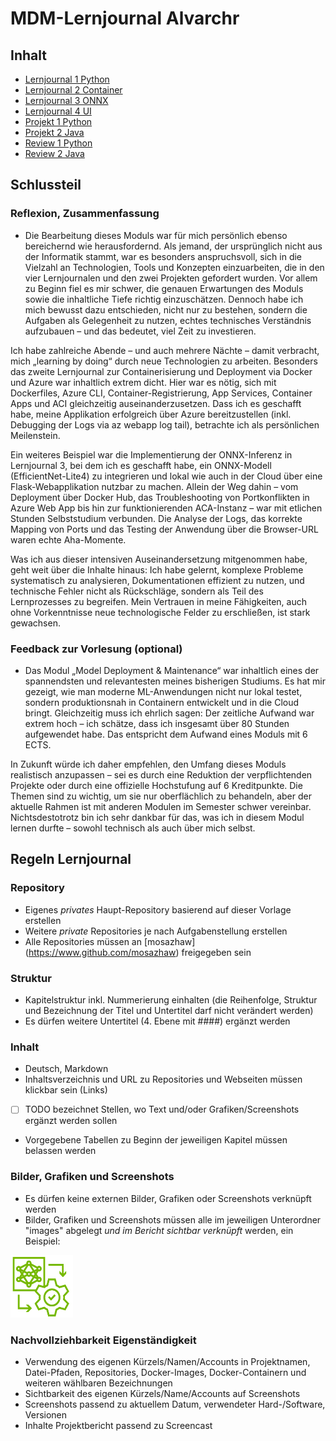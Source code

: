 ﻿# MDM-Lernjournal Alvarchr

## Inhalt

* [Lernjournal 1 Python](lernjournal1-python/README.md)
* [Lernjournal 2 Container](lernjournal2-container/README.md)
* [Lernjournal 3 ONNX](lernjournal3-onnx/README.md)
* [Lernjournal 4 UI](lernjournal4-ui/README.md)
* [Projekt 1 Python](projekt1-python/README.md)
* [Projekt 2 Java](projekt2-java/README.md)
* [Review 1 Python](review1-python/README.md)
* [Review 2 Java](review2-java/README.md)

## Schlussteil

### Reflexion, Zusammenfassung

* Die Bearbeitung dieses Moduls war für mich persönlich ebenso bereichernd wie herausfordernd. Als jemand, der ursprünglich nicht aus der Informatik stammt, war es besonders anspruchsvoll, sich in die Vielzahl an Technologien, Tools und Konzepten einzuarbeiten, die in den vier Lernjournalen und den zwei Projekten gefordert wurden. Vor allem zu Beginn fiel es mir schwer, die genauen Erwartungen des Moduls sowie die inhaltliche Tiefe richtig einzuschätzen. Dennoch habe ich mich bewusst dazu entschieden, nicht nur zu bestehen, sondern die Aufgaben als Gelegenheit zu nutzen, echtes technisches Verständnis aufzubauen – und das bedeutet, viel Zeit zu investieren.

Ich habe zahlreiche Abende – und auch mehrere Nächte – damit verbracht, mich „learning by doing“ durch neue Technologien zu arbeiten. Besonders das zweite Lernjournal zur Containerisierung und Deployment via Docker und Azure war inhaltlich extrem dicht. Hier war es nötig, sich mit Dockerfiles, Azure CLI, Container-Registrierung, App Services, Container Apps und ACI gleichzeitig auseinanderzusetzen. Dass ich es geschafft habe, meine Applikation erfolgreich über Azure bereitzustellen (inkl. Debugging der Logs via az webapp log tail), betrachte ich als persönlichen Meilenstein.

Ein weiteres Beispiel war die Implementierung der ONNX-Inferenz in Lernjournal 3, bei dem ich es geschafft habe, ein ONNX-Modell (EfficientNet-Lite4) zu integrieren und lokal wie auch in der Cloud über eine Flask-Webapplikation nutzbar zu machen. Allein der Weg dahin – vom Deployment über Docker Hub, das Troubleshooting von Portkonflikten in Azure Web App bis hin zur funktionierenden ACA-Instanz – war mit etlichen Stunden Selbststudium verbunden. Die Analyse der Logs, das korrekte Mapping von Ports und das Testing der Anwendung über die Browser-URL waren echte Aha-Momente.

Was ich aus dieser intensiven Auseinandersetzung mitgenommen habe, geht weit über die Inhalte hinaus: Ich habe gelernt, komplexe Probleme systematisch zu analysieren, Dokumentationen effizient zu nutzen, und technische Fehler nicht als Rückschläge, sondern als Teil des Lernprozesses zu begreifen. Mein Vertrauen in meine Fähigkeiten, auch ohne Vorkenntnisse neue technologische Felder zu erschließen, ist stark gewachsen.

### Feedback zur Vorlesung (optional)

* Das Modul „Model Deployment & Maintenance“ war inhaltlich eines der spannendsten und relevantesten meines bisherigen Studiums. Es hat mir gezeigt, wie man moderne ML-Anwendungen nicht nur lokal testet, sondern produktionsnah in Containern entwickelt und in die Cloud bringt. Gleichzeitig muss ich ehrlich sagen: Der zeitliche Aufwand war extrem hoch – ich schätze, dass ich insgesamt über 80 Stunden aufgewendet habe. Das entspricht dem Aufwand eines Moduls mit 6 ECTS.

In Zukunft würde ich daher empfehlen, den Umfang dieses Moduls realistisch anzupassen – sei es durch eine Reduktion der verpflichtenden Projekte oder durch eine offizielle Hochstufung auf 6 Kreditpunkte. Die Themen sind zu wichtig, um sie nur oberflächlich zu behandeln, aber der aktuelle Rahmen ist mit anderen Modulen im Semester schwer vereinbar. Nichtsdestotrotz bin ich sehr dankbar für das, was ich in diesem Modul lernen durfte – sowohl technisch als auch über mich selbst.

## Regeln Lernjournal

### Repository
* Eigenes *privates* Haupt-Repository basierend auf dieser Vorlage erstellen
* Weitere *private* Repositories je nach Aufgabenstellung erstellen
* Alle Repositories müssen an [mosazhaw] (https://www.github.com/mosazhaw) freigegeben sein

### Struktur
* Kapitelstruktur inkl. Nummerierung einhalten (die Reihenfolge, Struktur und Bezeichnung der Titel und Untertitel darf nicht verändert werden)
* Es dürfen weitere Untertitel (4. Ebene mit ####) ergänzt werden

### Inhalt
* Deutsch, Markdown
* Inhaltsverzeichnis und URL zu Repositories und Webseiten müssen klickbar sein (Links)
* [ ] TODO bezeichnet Stellen, wo Text und/oder Grafiken/Screenshots ergänzt werden sollen
* Vorgegebene Tabellen zu Beginn der jeweiligen Kapitel müssen belassen werden

### Bilder, Grafiken und Screenshots
* Es dürfen keine externen Bilder, Grafiken oder Screenshots verknüpft werden
* Bilder, Grafiken und Screenshots müssen alle im jeweiligen Unterordner "images" abgelegt *und im Bericht sichtbar verknüpft* werden, ein Beispiel:

<img src="images/mdm.png" alt="DevOpsLogo" width="100" height="100">

### Nachvollziehbarkeit Eigenständigkeit

* Verwendung des eigenen Kürzels/Namen/Accounts in Projektnamen, Datei-Pfaden, Repositories, Docker-Images, Docker-Containern und weiteren wählbaren Bezeichnungen
* Sichtbarkeit des eigenen Kürzels/Name/Accounts auf Screenshots
* Screenshots passend zu aktuellem Datum, verwendeter Hard-/Software, Versionen
* Inhalte Projektbericht passend zu Screencast


